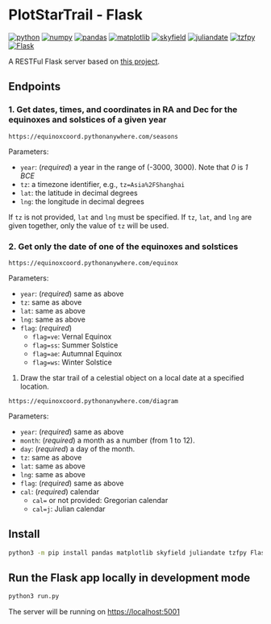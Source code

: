 # PlotStarTrail - Flask

[![python](https://img.shields.io/badge/Python-3.10,_3.11-3776AB?logo=python&logoColor=white)](https://www.python.org) [![numpy](https://img.shields.io/badge/Numpy-2.0.1-013243?logo=numpy&logoColor=white)](https://numpy.org) [![pandas](https://img.shields.io/badge/Pandas-2.2.2-150458?logo=Pandas&logoColor=white)](https://pandas.pydata.org) [![matplotlib](https://img.shields.io/badge/Matplotlib-3.9.1.post1-12557C)](https://matplotlib.org) [![skyfield](https://img.shields.io/badge/Skyfield-1.49-BD9354)](https://rhodesmill.org/skyfield) [![juliandate](https://img.shields.io/badge/Juliandate-1.0.4-BD9354)](https://pypi.org/project/juliandate) [![tzfpy](https://img.shields.io/badge/tzfpy-0.15.5-blue)](https://github.com/ringsaturn/tzfpy) [![Flask](https://img.shields.io/badge/Flask-3.0.3-39A6BD?logo=flask&logoColor=white)](https://flask.palletsprojects.com)

A RESTFul Flask server based on [this project](https://github.com/claude-hao/equinox-coord).

## Endpoints

### 1. Get dates, times, and coordinates in RA and Dec for the equinoxes and solstices of a given year

`https://equinoxcoord.pythonanywhere.com/seasons`

Parameters:

- `year`: (*required*) a year in the range of (-3000, 3000). Note that *0* is *1 BCE*
- `tz`: a timezone identifier, e.g., `tz=Asia%2FShanghai`
- `lat`: the latitude in decimal degrees
- `lng`: the longitude in decimal degrees

If `tz` is not provided, `lat` and `lng` must be specified. If `tz`, `lat`, and `lng` are given together, only the value of `tz` will be used.

### 2. Get only the date of one of the equinoxes and solstices

`https://equinoxcoord.pythonanywhere.com/equinox`

Parameters:

- `year`: (*required*) same as above
- `tz`: same as above
- `lat`: same as above
- `lng`: same as above
- `flag`: (*required*)
  - `flag=ve`: Vernal Equinox
  - `flag=ss`: Summer Solstice
  - `flag=ae`: Autumnal Equinox
  - `flag=ws`: Winter Solstice

1. Draw the star trail of a celestial object on a local date at a specified location.

`https://equinoxcoord.pythonanywhere.com/diagram`

Parameters:

- `year`: (*required*) same as above
- `month`: (*required*) a month as a number (from 1 to 12).
- `day`: (*required*) a day of the month.
- `tz`: same as above
- `lat`: same as above
- `lng`: same as above
- `flag`: (*required*) same as above
- `cal`: (*required*) calendar
  - `cal=` or not provided: Gregorian calendar
  - `cal=j`: Julian calendar

## Install

```sh
python3 -m pip install pandas matplotlib skyfield juliandate tzfpy Flask
```

## Run the Flask app locally in development mode

```sh
python3 run.py
```

The server will be running on <https://localhost:5001>
